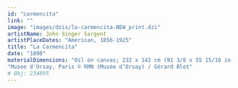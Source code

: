```yaml
---
id: "carmencita"
link: ""
image: "images/dzis/la-carmencita-NEW_print.dzi"
artistName: John Singer Sargent
artistPlaceDates: "American, 1856-1925"
title: "La Carmencita"
date: "1890"
materialDimensions: "Oil on canvas; 232 x 142 cm (91 3/8 x 55 15/16 in.)"
"Musee d'Orsay, Paris © RMN (Musée d’Orsay) / Gérard Blot"
# Obj: 234895
---
```




